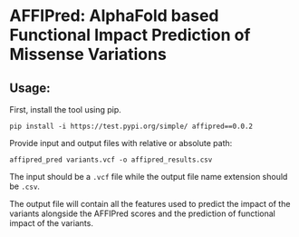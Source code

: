 # AFFIPred: AlphaFold based Functional Impact Prediction of Missense Variations

## Usage:
First, install the tool using pip.
```
pip install -i https://test.pypi.org/simple/ affipred==0.0.2
```

Provide input and output files with relative or absolute path:
```
affipred_pred variants.vcf -o affipred_results.csv
```
The input should be a `.vcf` file while the output file name extension should be `.csv`. 

The output file will contain all the features used to predict the impact of the variants alongside the AFFIPred scores and the prediction of functional impact of the variants.